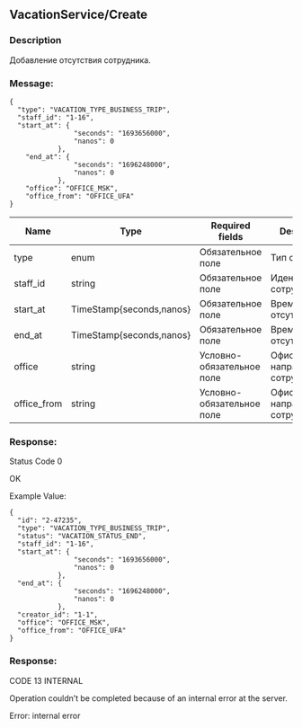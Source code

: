 ## VacationService/Create
### Description 

Добавление отсутствия сотрудника.

### Message:
```
{
  "type": "VACATION_TYPE_BUSINESS_TRIP",
  "staff_id": "1-16",
  "start_at": {
                "seconds": "1693656000",
                "nanos": 0
            },
    "end_at": {
                "seconds": "1696248000",
                "nanos": 0
            },
    "office": "OFFICE_MSK",
    "office_from": "OFFICE_UFA"
}
```
Name | Type  | Required fields| Description |
|---|-----|-------|-----------|
|type |enum| Обязательное поле |Тип отсутствия|
|staff_id|string| Обязательное поле |Идентификатор сотрудника|
|start_at|TimeStamp{seconds,nanos}| Обязательное поле |Время начала отсутствия|
|end_at|TimeStamp{seconds,nanos}| Обязательное поле |Время конца отсутствия|
|office|string| Условно-обязательное поле |Офис, куда направляется сотрудник|
|office_from|string| Условно-обязательное поле |Офис, откуда направляется сотрудник|

### Response:

Status Code 0

OK

Example Value:

```
{
  "id": "2-47235",
  "type": "VACATION_TYPE_BUSINESS_TRIP",
  "status": "VACATION_STATUS_END",
  "staff_id": "1-16",
  "start_at": {
                "seconds": "1693656000",
                "nanos": 0
            },
  "end_at": {
                "seconds": "1696248000",
                "nanos": 0
            },
  "creator_id": "1-1",
  "office": "OFFICE_MSK",
  "office_from": "OFFICE_UFA"
}
```
### Response:

CODE 13 INTERNAL

Operation couldn’t be completed because of an internal error at the server.    

Error: internal error
